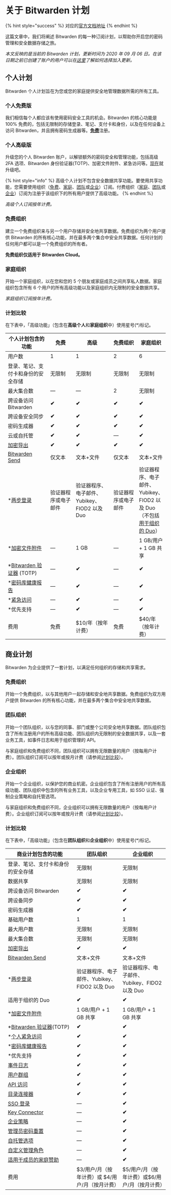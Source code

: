 # 关于 Bitwarden 计划

{% hint style="success" %}
对应的[官方文档地址](https://bitwarden.com/help/article/about-bitwarden-plans/)
{% endhint %}

这篇文章中，我们将阐述 Bitwarden 的每一种订阅计划，以帮助你开启您的密码管理和安全数据存储之旅。

_本文反映的是当前的 Bitwarden 计划，更新时间为 2020 年 09 月 06 日。在该日期之前已创建了账户的用户可以在_[_这里_](premium-renewal.md)_了解如何选择加入更新。_

## 个人计划 <a href="#personal-plans" id="personal-plans"></a>

Bitwarden 个人计划旨在为您或您的家庭提供安全地管理数据所需的所有工具。

### 个人免费版 <a href="#free-individual" id="free-individual"></a>

我们相信每个人都应该有使用密码安全工具的机会。Bitwarden 的核心功能是 100% 免费的，包括无限制的存储登录、笔记、支付卡和身份，以及在任何设备上访问 Bitwarden，并且拥有密码生成器等。[**免费**](https://vault.bitwarden.com/#/register/)注册。

### 个人高级版 <a href="#premium-individual" id="premium-individual"></a>

升级您的个人 Bitwarden 账户，以解锁额外的密码安全和管理功能，包括高级 2FA 选项、Bitwarden 身份验证器(TOTP)、加密文件附件、紧急访问等。[现在](https://vault.bitwarden.com/#/?premium=purchase)就升级吧。

{% hint style="info" %}
高级个人计划不包含安全数据共享功能。要使用共享功能，您需要使用组织（[免费](about-bitwarden-plans.md#free-organizations)、[家庭](about-bitwarden-plans.md#families-organizations)、[团队](about-bitwarden-plans.md#teams-organizations)或[企业](about-bitwarden-plans.md#enterprise-organizations)）订阅。付费组织（[家庭](about-bitwarden-plans.md#families-organizations)、[团队](about-bitwarden-plans.md#teams-organizations)或[企业](about-bitwarden-plans.md#enterprise-organizations)）订阅为注册于该组织下的所有用户提供了高级功能。
{% endhint %}

_高级个人订阅按年计费。_

### 免费组织 <a href="#free-organizations" id="free-organizations"></a>

建立一个免费组织来与另一个用户存储并安全地共享数据。免费组织为两个用户提供 Bitwarden 的所有核心功能，并在最多两个集合中安全共享数据。任何计划的任何用户都可以是一个免费组织的所有者。

**免费组织仅适用于 Bitwarden Cloud。**

### 家庭组织 <a href="#families-organizations" id="families-organizations"></a>

开始一个家庭组织，以在您和您的 5 个朋友或家庭成员之间共享私人数据。家庭组织包含所有 6 个用户的所有高级功能以及家庭组织内无限制的安全数据共享。

_家庭组织订阅按年计费。_

### 计划比较 <a href="#compare-the-plans" id="compare-the-plans"></a>

在下表中，「高级功能」（包含在**高级个人**和**家庭组织**中）使用星号(\*)标记。

<table><thead><tr><th width="172.0467185139596">个人计划包含的功能</th><th width="150">免费</th><th width="150">高级</th><th width="150">免费组织</th><th>家庭组织</th></tr></thead><tbody><tr><td>用户数</td><td>1</td><td>1</td><td>2</td><td>6</td></tr><tr><td>登录、笔记、支付卡和身份的安全存储</td><td>无限制</td><td>无限制</td><td>无限制</td><td>无限制</td></tr><tr><td>最大集合数</td><td>—</td><td>—</td><td>2</td><td>无限制</td></tr><tr><td>跨设备访问 Bitwarden</td><td><strong>✔︎</strong></td><td><strong>✔︎</strong></td><td><strong>✔︎</strong></td><td><strong>✔︎</strong></td></tr><tr><td>跨设备安全同步</td><td><strong>✔</strong></td><td><strong>✔︎</strong></td><td><strong>✔︎</strong></td><td><strong>✔︎</strong></td></tr><tr><td>密码生成器</td><td><strong>✔︎</strong></td><td><strong>✔︎</strong></td><td><strong>✔︎</strong></td><td><strong>✔︎</strong></td></tr><tr><td>云或自托管</td><td><strong>✔︎</strong></td><td><strong>✔︎</strong></td><td><strong>︎</strong>—</td><td><strong>✔︎</strong></td></tr><tr><td><a href="../import-export/encrypted-exports.md">加密导出</a></td><td><strong>✔︎</strong></td><td><strong>✔︎</strong></td><td><strong>✔︎</strong></td><td><strong>✔︎</strong></td></tr><tr><td><a href="../bitwarden-send/about-send.md">Bitwarden Send</a></td><td>仅文本</td><td>文本+文件</td><td>仅文本</td><td>文本+文件</td></tr><tr><td>*<a href="../two-step-login/two-step-login-methods.md">两步登录</a></td><td>验证器程序或电子邮件</td><td>验证器程序、电子邮件、Yubikey、FIOD2 以及 Duo</td><td>验证器程序或电子邮件</td><td>验证器程序、电子邮件、Yubikey、FIOD2 以及 Duo（不包括<a href="../two-step-login/setup-guides/two-step-login-via-duo.md">用于组织的 Duo</a>）</td></tr><tr><td>*<a href="../your-vault/file-attachments.md">加密文件附件</a></td><td>—</td><td>1 GB</td><td>—</td><td>1 GB/用户 + 1 GB 共享</td></tr><tr><td>*<a href="../your-vault/totp.md">Bitwarden 验证器</a> (TOTP)</td><td>—</td><td><strong>✔︎</strong></td><td>—</td><td><strong>✔︎</strong></td></tr><tr><td>*<a href="../your-vault/vault-health-reports.md">密码库健康报告</a></td><td>—</td><td><strong>✔︎</strong></td><td>—</td><td><strong>✔︎</strong></td></tr><tr><td>*<a href="../security/emergency-access.md">紧急访问</a></td><td>—</td><td><strong>✔︎</strong></td><td>—</td><td><strong>✔︎</strong></td></tr><tr><td>*优先支持</td><td>—</td><td><strong>✔︎</strong></td><td>—</td><td><strong>✔︎</strong></td></tr><tr><td>费用</td><td>免费</td><td>$10/年（按年计费）</td><td>免费</td><td>$40/年（按年计费）</td></tr></tbody></table>

## 商业计划 <a href="#business-plans" id="business-plans"></a>

Bitwarden 为企业提供了一套计划，以满足任何组织的存储和共享需求。

### 免费组织 <a href="#free-organizations" id="free-organizations"></a>

开始一个免费组织，以与其他用户一起存储和安全地共享数据。免费组织为双方用户提供 Bitwarden 的所有核心功能，并在最多两个集合中安全地共享数据。

### 团队组织 <a href="#teams-organizations" id="teams-organizations"></a>

开始一个团队组织，以与您的同事、部门或整个公司安全地共享数据。团队组织包含了所有注册用户的所有高级功能、团队组织内无限制的安全数据共享，以及一套业务工具，如事件日志和用于组织管理的 API。

与家庭组织和免费组织不同，团队组织可以拥有无限数量的用户（按每用户计费）。团队组织订阅可以按年或按月计费（请参阅[计划比较](about-bitwarden-plans.md#ji-hua-bi-jiao)）。

### 企业组织 <a href="#enterprise-organizations" id="enterprise-organizations"></a>

开始一个企业组织，以保护您的商业机密。企业组织包含了所有注册用户的所有高级功能、团队组织中包含的所有业务工具，以及企业专用工具，如 SSO 认证、强制企业策略和自托管选项。

与家庭组织和免费组织不同，企业组织可以拥有无限数量的用户（按每用户计费）。企业组织订阅可以按年或按月计费（请参阅[计划比较](about-bitwarden-plans.md#ji-hua-bi-jiao)）。

### 计划比较

在下表中，「高级功能」（包含在**团队组织**和**企业组织**中）使用星号(\*)标记。

<table><thead><tr><th width="200">商业计划包含的功能</th><th>团队组织</th><th>企业组织</th></tr></thead><tbody><tr><td>登录、笔记、支付卡和身份的安全存储</td><td>无限制</td><td>无限制</td></tr><tr><td>数据共享</td><td>无限制</td><td>无限制</td></tr><tr><td>跨设备访问 Bitwarden</td><td><strong>✔︎</strong></td><td><strong>✔︎</strong></td></tr><tr><td>跨设备同步</td><td><strong>✔︎</strong></td><td><strong>✔︎</strong></td></tr><tr><td>密码生成器</td><td><strong>✔︎</strong></td><td><strong>✔︎</strong></td></tr><tr><td>基础用户数</td><td>1</td><td>1</td></tr><tr><td>最大用户数</td><td>无限制</td><td>无限制</td></tr><tr><td>最大集合数</td><td>无限制</td><td>无限制</td></tr><tr><td><a href="../import-export/encrypted-exports.md">加密导出</a></td><td><strong>✔︎</strong></td><td><strong>✔︎</strong></td></tr><tr><td><a href="../bitwarden-send/about-send.md">Bitwarden Send</a></td><td>文本+文件</td><td>文本+文件</td></tr><tr><td>*<a href="../two-step-login/two-step-login-methods.md">两步登录</a></td><td>验证器程序、电子邮件、Yubikey、FIDO2 以及 Duo</td><td>验证器程序、电子邮件、Yubikey、FIDO2 以及 Duo</td></tr><tr><td>适用于组织的 Duo</td><td><strong>✔︎</strong></td><td><strong>✔︎</strong></td></tr><tr><td>*<a href="../your-vault/file-attachments.md">加密文件附件</a></td><td>1 GB/用户 + 1 GB 共享</td><td>1 GB/用户 + 1 GB 共享</td></tr><tr><td>*<a href="../your-vault/totp.md">Bitwarden 验证器</a>(TOTP)</td><td><strong>✔︎</strong></td><td><strong>✔︎</strong></td></tr><tr><td>*<a href="../security/emergency-access.md">个人紧急访问</a></td><td><strong>✔︎</strong></td><td><strong>✔︎</strong></td></tr><tr><td>*<a href="../your-vault/vault-health-reports.md">密码库健康报告</a></td><td><strong>✔︎</strong></td><td><strong>✔︎</strong></td></tr><tr><td>*优先支持</td><td><strong>✔︎</strong></td><td><strong>✔︎</strong></td></tr><tr><td><a href="../admin-console/reporting/event-logs.md">事件日志</a></td><td><strong>✔︎</strong></td><td><strong>✔︎</strong></td></tr><tr><td><a href="../organizations/groups.md">用户群组</a></td><td><strong>✔︎</strong></td><td><strong>✔︎</strong></td></tr><tr><td><a href="../organizations/bitwarden-public-api.md">API 访问</a></td><td><strong>✔︎</strong></td><td><strong>✔︎</strong></td></tr><tr><td><a href="../directory-connector/about-directory-connector.md">目录连接器</a></td><td><strong>✔︎</strong></td><td><strong>✔︎</strong></td></tr><tr><td><a href="../login-with-sso/about-login-with-sso.md">SSO 登录</a></td><td>—</td><td><strong>✔︎</strong></td></tr><tr><td><a href="../login-with-sso/about-key-connector.md">Key Connector</a></td><td>—</td><td><strong>✔︎</strong></td></tr><tr><td><a href="../organizations/enterprise-policies.md">企业策略</a></td><td>—</td><td><strong>✔︎</strong></td></tr><tr><td><a href="../organizations/admin-password-reset.md">管理员密码重置</a></td><td>—</td><td><strong>✔︎</strong></td></tr><tr><td><a href="../self-hosting/">自托管选项</a></td><td>—</td><td><strong>✔︎</strong></td></tr><tr><td><a href="../admin-console/user-management/member-roles-and-permissions.md">自定义管理角色</a></td><td>—</td><td><strong>✔</strong></td></tr><tr><td><a href="redeem-families-sponsorship.md">适用于成员的家庭赞助</a></td><td>—</td><td><strong>✔︎</strong></td></tr><tr><td>费用</td><td>$3/用户/月（按年计费）或 $4/用户/月（按月计费）</td><td>$5/用户/月（按年计费）或$6/用户/月（按月计费）</td></tr></tbody></table>
